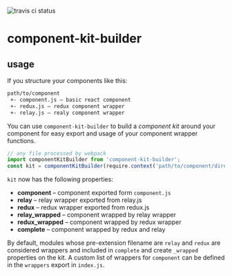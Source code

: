 ![travis ci status](https://api.travis-ci.org/antialias/component-kit-builder.svg)

# component-kit-builder

## usage

If you structure your components like this:
```txt
path/to/component
 +- component.js – basic react component
 +- redux.js – redux component wrapper
 +- relay.js – realy component wrapper
```

You can use `component-kit-builder` to build a _component kit_ around your component for easy export and usage of your component wrapper functions.

```js
// any file processed by webpack
import componentKitBuilder from 'component-kit-builder';
const kit = componentKitBuilder(require.context('path/to/component/directory'));
```

`kit` now has the following properties:
* __component__  – component exported form `component.js`
* __relay__  – relay wrapper exported from relay.js
* __redux__  – redux wrapper exported from redux.js
* __relay_wrapped__ – component wrapped by relay wrapper
* __redux_wrapped__ – component wrapped by redux wrapper
* __complete__ – component wrapped by redux and relay

By default, modules whose pre-extension filename are `relay` and `redux` are considered wrappers and included in `complete` and create `_wrapped` properties on the kit. A custom list of wrappers for `component` can be defined in the `wrappers` export in `index.js`.
